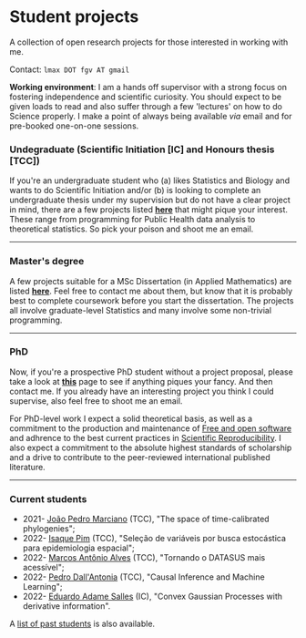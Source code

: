 # Student projects
A collection of open research projects for those interested in working with me.

Contact: `lmax DOT fgv AT gmail`

**Working environment**: I am a hands off supervisor with a strong focus on fostering independence and scientific curiosity. You should expect to be given loads to read and also suffer through a few 'lectures' on how to do Science properly. I make a point of always being available _via_ email and for pre-booked one-on-one sessions. 

### Undegraduate (Scientific Initiation [IC] and Honours thesis [TCC])

If you're an undergraduate student who (a) likes Statistics and Biology and wants to do Scientific Initiation and/or (b) is looking to complete an undergraduate thesis under my supervision but do not have a clear project in mind, there are a few projects listed [**here**](https://github.com/maxbiostat/Student_projects/blob/main/Undegraduate/README.md) that might pique your interest.
These range from programming for Public Health data analysis to theoretical statistics. So pick your poison and shoot me an email.

---

### Master's degree

A few projects suitable for a MSc Dissertation (in Applied Mathematics) are listed [**here**](https://github.com/maxbiostat/Student_projects/blob/main/MSc/README.md). Feel free to contact me about them, but know that it is probably best to complete coursework before you start the dissertation.
The projects all involve graduate-level Statistics and many involve some non-trivial programming.

---

### PhD

Now, if you're a prospective PhD student without a project proposal, please take a look at [**this**](https://github.com/maxbiostat/Student_projects/blob/main/PhD/README.md) page to see if anything piques your fancy. And then contact me. If you already have an interesting project you think I could supervise, also feel free to shoot me an email.

For PhD-level work I expect a solid theoretical basis, as well as a commitment to the production and maintenance of [Free and open software](https://en.wikipedia.org/wiki/Free_and_open-source_software) and adhrence to the best current practices in [Scientific Reproducibility](https://en.wikipedia.org/wiki/Reproducibility). I also expect a commitment to the absolute highest standards of scholarship and a drive to contribute to the peer-reviewed international published literature. 

---

### Current students

- 2021-  [João Pedro Marciano](https://github.com/JPMarciano) (TCC), "The space of time-calibrated phylogenies";
- 2022-  [Isaque Pim](https://github.com/isaquepim) (TCC), "Seleção de variáveis por busca estocástica para epidemiologia espacial";
- 2022-  [Marcos Antônio Alves](https://br.linkedin.com/in/marcos-antonio-alves-?original_referer=https%3A%2F%2Fwww.google.com%2F) (TCC), "Tornando o DATASUS mais acessível";
- 2022-  [Pedro Dall'Antonia](https://github.com/pedrodall) (TCC), "Causal Inference and Machine Learning";
- 2022- [Eduardo Adame Salles](https://github.com/adamesalles) (IC), "Convex Gaussian Processes with derivative information".

A [list of past students](https://github.com/maxbiostat/Student_projects/tree/main/Alumni#readme) is also available. 
